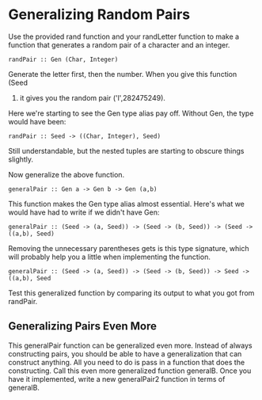 # Generalizing Random Pairs

Use the provided rand function and your randLetter function to make a function
that generates a random pair of a character and an integer.

    randPair :: Gen (Char, Integer)

Generate the letter first, then the number.  When you give this function (Seed
1) it gives you the random pair ('l',282475249).

Here we're starting to see the Gen type alias pay off.  Without Gen, the type
would have been:

    randPair :: Seed -> ((Char, Integer), Seed)

Still understandable, but the nested tuples are starting to obscure things
slightly.

Now generalize the above function.

    generalPair :: Gen a -> Gen b -> Gen (a,b)

This function makes the Gen type alias almost essential.  Here's what we would
have had to write if we didn't have Gen:

    generalPair :: (Seed -> (a, Seed)) -> (Seed -> (b, Seed)) -> (Seed -> ((a,b), Seed)

Removing the unnecessary parentheses gets is this type signature, which will
probably help you a little when implementing the function.

    generalPair :: (Seed -> (a, Seed)) -> (Seed -> (b, Seed)) -> Seed -> ((a,b), Seed

Test this generalized function by comparing its output to what you got from
randPair.

## Generalizing Pairs Even More

This generalPair function can be generalized even more.  Instead of always
constructing pairs, you should be able to have a generalization that can
construct anything.  All you need to do is pass in a function that does the
constructing.  Call this even more generalized function generalB.  Once you
have it implemented, write a new generalPair2 function in terms of generalB.

